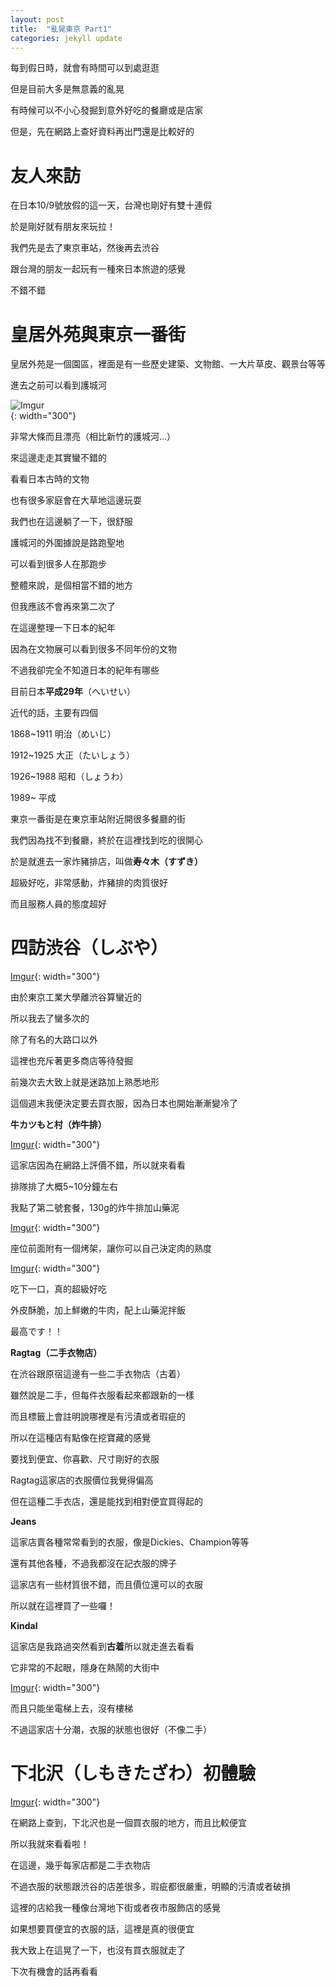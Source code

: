 ```yaml
---
layout: post
title:  "亂晃東京 Part1"
categories: jekyll update
---
```

<style>
img{
  display:block;
  margin: 0 auto;
}
</style>

每到假日時，就會有時間可以到處逛逛

但是目前大多是無意義的亂晃

有時候可以不小心發掘到意外好吃的餐廳或是店家

但是，先在網路上查好資料再出門還是比較好的

# 友人來訪

在日本10/9號放假的這一天，台灣也剛好有雙十連假

於是剛好就有朋友來玩拉！

我們先是去了東京車站，然後再去渋谷

跟台灣的朋友一起玩有一種來日本旅遊的感覺

不錯不錯

# 皇居外苑與東京一番街

皇居外苑是一個園區，裡面是有一些歷史建築、文物館、一大片草皮、觀景台等等

進去之前可以看到護城河

![Imgur](https://imgur.com/vsJMBip){: width="300"}

非常大條而且漂亮（相比新竹的護城河...）

來這邊走走其實蠻不錯的

看看日本古時的文物

也有很多家庭會在大草地這邊玩耍

我們也在這邊躺了一下，很舒服

護城河的外圍據說是路跑聖地

可以看到很多人在那跑步

整體來說，是個相當不錯的地方

但我應該不會再來第二次了

在這邊整理一下日本的紀年

因為在文物展可以看到很多不同年份的文物

不過我卻完全不知道日本的紀年有哪些

目前日本**平成29年**（へいせい）

近代的話，主要有四個

1868~1911 明治（めいじ）

1912~1925 大正（たいしょう）

1926~1988 昭和（しょうわ）

1989~         平成

東京一番街是在東京車站附近開很多餐廳的街

我們因為找不到餐廳，終於在這裡找到吃的很開心

於是就進去一家炸豬排店，叫做**寿々木（すずき）**

超級好吃，非常感動，炸豬排的肉質很好

而且服務人員的態度超好


# 四訪渋谷（しぶや）

[Imgur](https://imgur.com/ipKsboO){: width="300"}

由於東京工業大學離渋谷算蠻近的

所以我去了蠻多次的

除了有名的大路口以外

這裡也充斥著更多商店等待發掘

前幾次去大致上就是迷路加上熟悉地形

這個週末我便決定要去買衣服，因為日本也開始漸漸變冷了

**牛カツもと村（炸牛排）**

[Imgur](https://imgur.com/X6RHSIP){: width="300"}

這家店因為在網路上評價不錯，所以就來看看

排隊排了大概5~10分鐘左右

我點了第二號套餐，130g的炸牛排加山藥泥

[Imgur](https://imgur.com/TNmNZQX){: width="300"}

座位前面附有一個烤架，讓你可以自己決定肉的熟度

[Imgur](https://imgur.com/eqBvrb8){: width="300"}

吃下一口，真的超級好吃

外皮酥脆，加上鮮嫩的牛肉，配上山藥泥拌飯

最高です！！


**Ragtag（二手衣物店）**

在渋谷跟原宿這邊有一些二手衣物店（古着）

雖然說是二手，但每件衣服看起來都跟新的一樣

而且標籤上會註明說哪裡是有污漬或者瑕疵的

所以在這種店有點像在挖寶藏的感覺

要找到便宜、你喜歡、尺寸剛好的衣服

Ragtag這家店的衣服價位我覺得偏高

但在這種二手衣店，還是能找到相對便宜買得起的


**Jeans**

這家店賣各種常常看到的衣服，像是Dickies、Champion等等

還有其他各種，不過我都沒在記衣服的牌子

這家店有一些材質很不錯，而且價位還可以的衣服

所以就在這裡買了一些囉！


**Kindal**

這家店是我路過突然看到**古着**所以就走進去看看

它非常的不起眼，隱身在熱鬧的大街中

[Imgur](https://imgur.com/5ExrNAF){: width="300"}

而且只能坐電梯上去，沒有樓梯

不過這家店十分潮，衣服的狀態也很好（不像二手）



# 下北沢（しもきたざわ）初體驗

[Imgur](https://imgur.com/Le7txAC){: width="300"}

在網路上查到，下北沢也是一個買衣服的地方，而且比較便宜

所以我就來看看啦！

在這邊，幾乎每家店都是二手衣物店

不過衣服的狀態跟渋谷的店差很多，瑕疵都很嚴重，明顯的污漬或者破損

這裡的店給我一種像台灣地下街或者夜市服飾店的感覺

如果想要買便宜的衣服的話，這裡是真的很便宜

我大致上在這晃了一下，也沒有買衣服就走了

下次有機會的話再看看







